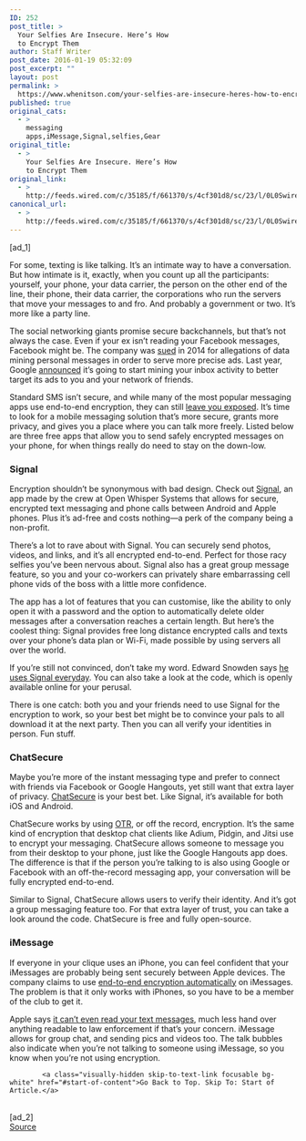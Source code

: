 ```yaml
---
ID: 252
post_title: >
  Your Selfies Are Insecure. Here’s How
  to Encrypt Them
author: Staff Writer
post_date: 2016-01-19 05:32:09
post_excerpt: ""
layout: post
permalink: >
  https://www.whenitson.com/your-selfies-are-insecure-heres-how-to-encrypt-them/
published: true
original_cats:
  - >
    messaging
    apps,iMessage,Signal,selfies,Gear
original_title:
  - >
    Your Selfies Are Insecure. Here’s How
    to Encrypt Them
original_link:
  - >
    http://feeds.wired.com/c/35185/f/661370/s/4cf301d8/sc/23/l/0L0Swired0N0C20A160C0A10Csecure0Emessaging0Eapps0C/story01.htm
canonical_url:
  - >
    http://feeds.wired.com/c/35185/f/661370/s/4cf301d8/sc/23/l/0L0Swired0N0C20A160C0A10Csecure0Emessaging0Eapps0C/story01.htm
---
```

 [ad_1]
<br><div id=""><p>For some, texting is like talking. It’s an intimate way to have a conversation. But how intimate is it, exactly, when you count up all the participants: yourself, your phone, your data carrier, the person on the other end of the line, their phone, their data carrier, the corporations who run the servers that move your messages to and fro. And probably a government or two. It’s more like a party line.</p>
<p>The social networking giants promise secure backchannels, but that’s not always the case. Even if your ex isn’t reading your Facebook messages, Facebook might be. The company was <a href="http://arstechnica.com/business/2014/01/facebook-sued-for-allegedly-making-private-messages-into-public-likes/">sued</a> in 2014 for allegations of data mining personal messages in order to serve more precise ads. Last year, Google <a href="http://adwords.blogspot.com.au/2015/09/Google-brings-you-closer-to-your-customers.html">announced</a> it’s going to start mining your inbox activity to better target its ads to you and your network of friends.</p>
<p>Standard SMS isn’t secure, and while many of the most popular messaging apps use end-to-end encryption, they can still <a href="http://www.makeuseof.com/tag/4-security-threats-whatsapp-users-need-know/">leave you exposed</a>. It’s time to look for a mobile messaging solution that’s more secure, grants more privacy, and gives you a place where you can talk more freely. Listed below are three free apps that allow you to send safely encrypted messages on your phone, for when things really do need to stay on the down-low.</p>
<h3>Signal</h3>
<p>Encryption shouldn’t be synonymous with bad design. Check out <a href="https://whispersystems.org/">Signal</a>, an app made by the crew at Open Whisper Systems that allows for secure, encrypted text messaging and phone calls between Android and Apple phones. Plus it’s ad-free and costs nothing—a perk of the company being a non-profit.</p>
<p>There’s a lot to rave about with Signal. You can securely send photos, videos, and links, and it’s all encrypted end-to-end. Perfect for those racy selfies you’ve been nervous about. Signal also has a great group message feature, so you and your co-workers can privately share embarrassing cell phone vids of the boss with a little more confidence.</p>
<p>The app has a lot of features that you can customise, like the ability to only open it with a password and the option to automatically delete older messages after a conversation reaches a certain length. But here’s the coolest thing: Signal provides free long distance encrypted calls and texts over your phone’s data plan or Wi-Fi, made possible by using servers all over the world.</p>
<p>If you’re still not convinced, don’t take my word. Edward Snowden says <a href="https://twitter.com/Snowden/status/661313394906161152">he uses Signal everyday</a>. You can also take a look at the code, which is openly available online for your perusal.</p>
<p>There is one catch: both you and your friends need to use Signal for the encryption to work, so your best bet might be to convince your pals to all download it at the next party. Then you can all verify your identities in person. Fun stuff.</p>
<h3>ChatSecure</h3>
<p>Maybe you’re more of the instant messaging type and prefer to connect with friends via Facebook or Google Hangouts, yet still want that extra layer of privacy. <a href="https://chatsecure.org/">ChatSecure</a> is your best bet. Like Signal, it’s available for both iOS and Android.</p>
<p>ChatSecure works by using <a href="https://en.wikipedia.org/wiki/Off-the-Record_Messaging">OTR</a>, or off the record, encryption. It’s the same kind of encryption that desktop chat clients like Adium, Pidgin, and Jitsi use to encrypt your messaging. ChatSecure allows someone to message you from their desktop to your phone, just like the Google Hangouts app does. The difference is that if the person you’re talking to is also using Google or Facebook with an off-the-record messaging app, your conversation will be fully encrypted end-to-end.</p>
<p>Similar to Signal, ChatSecure allows users to verify their identity. And it’s got a group messaging feature too. For that extra layer of trust, you can take a look around the code. ChatSecure is free and fully open-source.</p>
<h3>iMessage</h3>
<p>If everyone in your clique uses an iPhone, you can feel confident that your iMessages are probably being sent securely between Apple devices. The company claims to use <a href="http://www.apple.com/privacy/approach-to-privacy/">end-to-end encryption automatically</a> on iMessages. The problem is that it only works with iPhones, so you have to be a member of the club to get it.</p>
<p>Apple says <a href="http://www.theguardian.com/technology/2015/sep/08/apple-encryption-comply-us-court-order-iphone-imessage-justice">it can’t even read your text messages</a>, much less hand over anything readable to law enforcement if that’s your concern. iMessage allows for group chat, and sending pics and videos too. The talk bubbles also indicate when you’re not talking to someone using iMessage, so you know when you’re not using encryption.</p>

			<a class="visually-hidden skip-to-text-link focusable bg-white" href="#start-of-content">Go Back to Top. Skip To: Start of Article.</a>

			
</div>
<br>[ad_2]
<br><a href="http://feeds.wired.com/c/35185/f/661370/s/4cf301d8/sc/23/l/0L0Swired0N0C20A160C0A10Csecure0Emessaging0Eapps0C/story01.htm">Source </a>